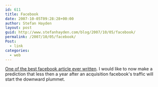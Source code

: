 ```yaml
---
id: 611
title: Facebook
date: 2007-10-05T09:28:28+00:00
author: Stefan Hayden
layout: post
guid: http://www.stefanhayden.com/blog/2007/10/05/facebook/
permalink: /2007/10/05/facebook/
Post:
  - link
categories:
  - web
---
```

<a href="http://kara.allthingsd.com/20070925/15-billion-more-reasons-to-worry-about-facebook/">One of the best facebook article ever written</a>. I would like to now make a prediction that less then a year after an acquisition facebook's traffic will start the downward plummet.